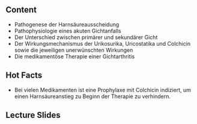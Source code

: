 ## Content

- Pathogenese der Harnsäureausscheidung
- Pathophysiologie eines akuten Gichtanfalls
- Der Unterschied zwischen primärer und sekundärer Gicht
- Der Wirkungsmechanismus der Urikosurika, Uricostatika und Colchicin sowie die jeweiligen unerwünschten Wirkungen  
- Die medikamentöse Therapie einer Gichtarthritis

## Hot Facts

- Bei vielen Medikamenten ist eine Prophylaxe mit Colchicin indiziert, um einen Harnsäureanstieg zu Beginn der Therapie zu verhindern.

## Lecture Slides

